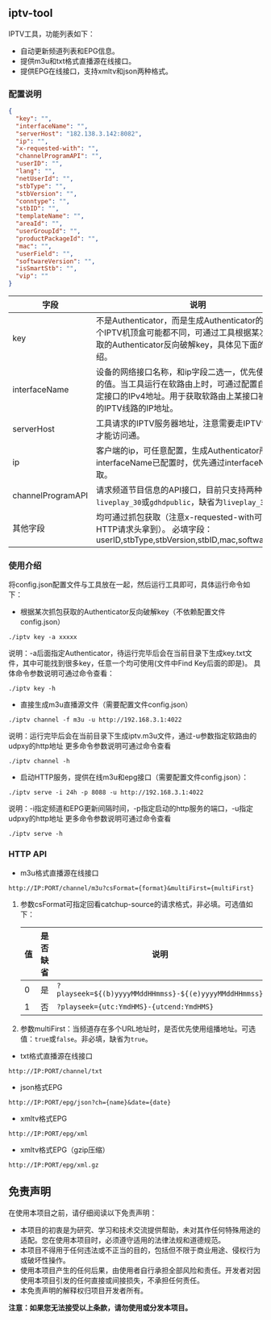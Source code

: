 ## iptv-tool

IPTV工具，功能列表如下：

* 自动更新频道列表和EPG信息。
* 提供m3u和txt格式直播源在线接口。
* 提供EPG在线接口，支持xmltv和json两种格式。

### 配置说明

```json
{
  "key": "",
  "interfaceName": "",
  "serverHost": "182.138.3.142:8082",
  "ip": "",
  "x-requested-with": "",
  "channelProgramAPI": "",
  "userID": "",
  "lang": "",
  "netUserId": "",
  "stbType": "",
  "stbVersion": "",
  "conntype": "",
  "stbID": "",
  "templateName": "",
  "areaId": "",
  "userGroupId": "",
  "productPackageId": "",
  "mac": "",
  "userField": "",
  "softwareVersion": "",
  "isSmartStb": "",
  "vip": ""
}
```

| 字段                | 说明                                                                                                                       |
|-------------------|--------------------------------------------------------------------------------------------------------------------------|
| key               | 不是Authenticator，而是生成Authenticator的秘钥，每个IPTV机顶盒可能都不同，可通过工具根据某次抓包获取的Authenticator反向破解key，具体见下面的使用介绍。                       |
| interfaceName     | 设备的网络接口名称，和ip字段二选一，优先使用该字段的值。当工具运行在软路由上时，可通过配置自动获取指定接口的IPv4地址。用于获取软路由上某接口被自动分配的IPTV线路的IP地址。                              |
| serverHost        | 工具请求的IPTV服务器地址，注意需要走IPTV专用网络才能访问通。                                                                                       |
| ip                | 客户端的ip，可任意配置，生成Authenticator所需。当interfaceName已配置时，优先通过interfaceName获取。                                                   |
| channelProgramAPI | 请求频道节目信息的API接口，目前只支持两种：`liveplay_30`或`gdhdpublic`，缺省为`liveplay_30`。                                                      |
| 其他字段              | 均可通过抓包获取（注意x-requested-with可通过抓包HTTP请求头拿到）。 必填字段：userID,stbType,stbVersion,stbID,mac,softwareVersion |

### 使用介绍

将config.json配置文件与工具放在一起，然后运行工具即可，具体运行命令如下：

* 根据某次抓包获取的Authenticator反向破解key（不依赖配置文件config.json）

```
./iptv key -a xxxxx
```

说明：-a后面指定Authenticator，待运行完毕后会在当前目录下生成key.txt文件，其中可能找到很多key，任意一个均可使用(文件中Find
Key后面的即是)。
具体命令参数说明可通过命令查看：

```
./iptv key -h
```

* 直接生成m3u直播源文件（需要配置文件config.json）

```
./iptv channel -f m3u -u http://192.168.3.1:4022
```

说明：运行完毕后会在当前目录下生成iptv.m3u文件，通过-u参数指定软路由的udpxy的http地址
更多命令参数说明可通过命令查看

```
./iptv channel -h
```

* 启动HTTP服务，提供在线m3u和epg接口（需要配置文件config.json）：

```
./iptv serve -i 24h -p 8088 -u http://192.168.3.1:4022
```

说明：-i指定频道和EPG更新间隔时间，-p指定启动的http服务的端口，-u指定udpxy的http地址
更多命令参数说明可通过命令查看

```
./iptv serve -h
```

### HTTP API

* m3u格式直播源在线接口

```
http://IP:PORT/channel/m3u?csFormat={format}&multiFirst={multiFirst}
```

1. 参数csFormat可指定回看catchup-source的请求格式，非必填。可选值如下：

    | 值 | 是否缺省 | 说明                                                    |
    |---|------|-------------------------------------------------------|
    | 0 | 是    | `?playseek=${(b)yyyyMMddHHmmss}-${(e)yyyyMMddHHmmss}` |
    | 1 | 否    | `?playseek={utc:YmdHMS}-{utcend:YmdHMS}`              |

2. 参数multiFirst：当频道存在多个URL地址时，是否优先使用组播地址。可选值：`true`或`false`。非必填，缺省为`true`。

* txt格式直播源在线接口

```
http://IP:PORT/channel/txt
```  

* json格式EPG

```
http://IP:PORT/epg/json?ch={name}&date={date}
```  

* xmltv格式EPG

```
http://IP:PORT/epg/xml
```  

* xmltv格式EPG（gzip压缩）

```
http://IP:PORT/epg/xml.gz
```  

## 免责声明

在使用本项目之前，请仔细阅读以下免责声明：

* 本项目的初衷是为研究、学习和技术交流提供帮助，未对其作任何特殊用途的适配。您在使用本项目时，必须遵守适用的法律法规和道德规范。
* 本项目不得用于任何违法或不正当的目的，包括但不限于商业用途、侵权行为或破坏性操作。
* 使用本项目产生的任何后果，由使用者自行承担全部风险和责任。开发者对因使用本项目引发的任何直接或间接损失，不承担任何责任。
* 本免责声明的解释权归项目开发者所有。

**注意：如果您无法接受以上条款，请勿使用或分发本项目。**